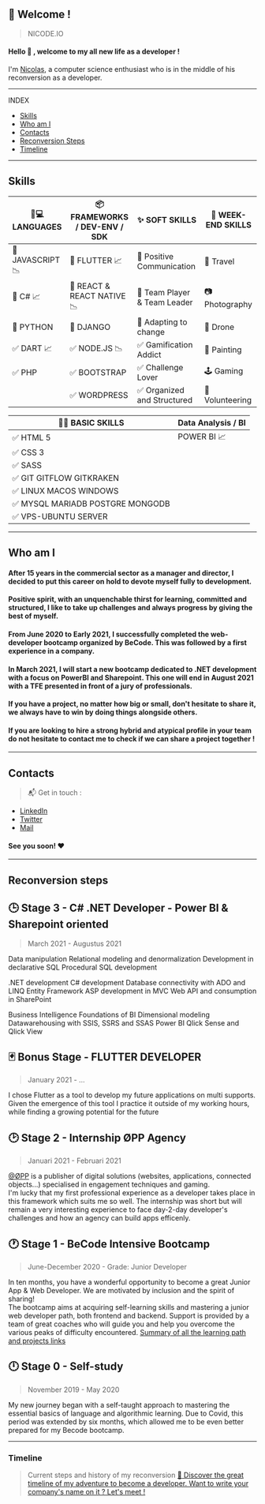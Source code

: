 ## :loudspeaker: Welcome !
> NICODE.IO

#### Hello 👋 , welcome to my all new life as a developer ! 
I'm [Nicolas](https://www.linkedin.com/in/nicolas-denoel/), a computer science enthusiast who is in the middle of his reconversion as a developer. 

---

INDEX

- [Skills](#skills)
- [Who am I](#who-am-i)
- [Contacts](#contacts)
- [Reconversion Steps](#reconversion-steps)
- [Timeline](#timeline)

---

## Skills

| :iphone::computer: LANGUAGES     |  :package: FRAMEWORKS / DEV-ENV / SDK          |  :sparkles: SOFT SKILLS        |  :deciduous_tree: WEEK-END SKILLS |
|---------------------------------------------------------|------------------------------------------|------------------------------------------------|-----------------------------------|
| :1st_place_medal: JAVASCRIPT 📉                         | :1st_place_medal: FLUTTER   :chart_with_upwards_trend:   | :1st_place_medal: Positive Communication       | :sunrise_over_mountains: Travel   |
| :2nd_place_medal: C# :chart_with_upwards_trend:       | :2nd_place_medal: REACT & REACT NATIVE :chart_with_downwards_trend:      | :2nd_place_medal: Team Player & Team Leader    | :camera: Photography              |
| :3rd_place_medal: PYTHON                                | :3rd_place_medal:   DJANGO                                 | :3rd_place_medal: Adapting to change      | :helicopter: Drone                |
| :white_check_mark: DART :chart_with_upwards_trend:       | :white_check_mark: NODE.JS :chart_with_downwards_trend:          | :white_check_mark: Gamification Addict         | :art: Painting                    |
| :white_check_mark: PHP                             | :white_check_mark: BOOTSTRAP                                     | :white_check_mark: Challenge Lover             | :joystick: Gaming                 |
|                                                         | :white_check_mark: WORDPRESS                                     | :white_check_mark: Organized and Structured |    :open_hands: Volunteering    | |

| :man_technologist: BASIC SKILLS                         |    Data Analysis / BI           |
|---------------------------------------------------------|-----------------------------|
| :white_check_mark: HTML 5                               | POWER BI :chart_with_upwards_trend: |    
| :white_check_mark: CSS 3                                |                             |
| :white_check_mark: SASS                                 |                             |   
| :white_check_mark: GIT GITFLOW GITKRAKEN                |                             |
| :white_check_mark: LINUX MACOS WINDOWS                  |                             |
| :white_check_mark: MYSQL MARIADB POSTGRE MONGODB        |                             |
| :white_check_mark: VPS-UBUNTU SERVER                    |                             |


---

## Who am I

####     
#### After 15 years in the commercial sector as a manager and director, I decided to put this career on hold to devote myself fully to development.   
#### Positive spirit, with an unquenchable thirst for learning, committed and structured, I like to take up challenges and always progress by giving the best of myself.   
#### From June 2020 to Early 2021, I successfully completed the web-developer bootcamp organized by BeCode. This was followed by a first experience in a company. 
#### In March 2021, I will start a new bootcamp dedicated to .NET development with a focus on PowerBI and Sharepoint. This one will end in August 2021 with a TFE presented in front of a jury of professionals.   
#### If you have a project, no matter how big or small, don't hesitate to share it, we always have to win by doing things alongside others.     
#### If you are looking to hire a strong hybrid and atypical profile in your team do not hesitate to contact me to check if we can share a project together !  

---

## Contacts

> :mailbox_with_mail: Get in touch :
- [LinkedIn](linkedin.com/in/nicolas-denoel)
- [Twitter](https://twitter.com/Nicode_IO)
- [Mail](mailto:nicolas@nicode.io) 

#### See you soon!   :heart:  

---

## Reconversion steps


## 🕒 **Stage 3 - C# .NET  Developer - Power BI & Sharepoint oriented**
>   March 2021 - Augustus 2021

Data manipulation
Relational modeling and denormalization
Development in declarative SQL
Procedural SQL development

.NET development
C# development
Database connectivity with ADO and LINQ
Entity Framework
ASP development in MVC
Web API and consumption in SharePoint

Business Intelligence
Foundations of BI
Dimensional modeling
Datawarehousing with SSIS, SSRS and SSAS
Power BI
Qlick Sense and Qlick View


## 🃏 **Bonus Stage  - FLUTTER DEVELOPER**
>   January 2021 - ... 

I chose Flutter as a tool to develop my future applications on multi supports.
Given the emergence of this tool I practice it outside of my working hours, while finding a growing potential for the future


## 🕑 **Stage 2 - Internship ØPP Agency**
>   Januari 2021 - Februari 2021

[@ØPP](http://opp.mx) is a publisher of digital solutions (websites, applications, connected objects...) specialised in engagement techniques and gaming.  
I'm lucky that my first professional experience as a developer takes place in this framework which suits me so well. 
The internship was short but will remain a very interesting experience to face day-2-day developer's challenges and how an agency can build apps efficenly.


## 🕐 **Stage 1 - **BeCode** Intensive Bootcamp**
> June-December 2020 - Grade: Junior Developer

In ten months, you have a wonderful opportunity to become a great Junior App & Web Developer. 
We are motivated by inclusion and the spirit of sharing!   
The bootcamp aims at acquiring self-learning skills and mastering a junior web developer path, both frontend and backend. 
Support is provided by a team of great coaches who will guide you and help you overcome the various peaks of difficulty encountered.
[Summary of all the learning path and projects links](https://github.com/nicode-io/Becode-Learning)


## 🕛 **Stage 0 - Self-study**
> November 2019 - May 2020

My new journey began with a self-taught approach to mastering the essential basics of language and algorithmic learning.
Due to Covid, this period was extended by six months, which allowed me to be even better prepared for my Becode bootcamp.

---

### Timeline
> Current steps and history of my reconversion
[:calendar: Discover the great timeline of my adventure to become a developer. Want to write your company's name on it ? Let's meet !](https://timelines.gitkraken.com/timeline/2e12cc334eb0406b84bf7a6339e666c4?range=2020-05-26_2020-06-27)  


 
